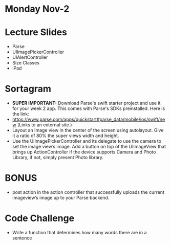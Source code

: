# Monday Nov-2

# Lecture Slides
* Parse
* UIImagePickerController
* UIAlertController
* Size Classes
* iPad

# Sortagram
* **SUPER IMPORTANT:** Download Parse's swift starter project and use it for your week 2 app. This comes with Parse's SDKs preinstalled. Here is the link:
* https://www.parse.com/apps/quickstart#parse_data/mobile/ios/swift/new (Links to an external site.)
* Layout an Image view in the center of the screen using autolayout. Give it a ratio of 80% the super views width and height.
* Use the UIImagePickerController and its delegate to use the camera to set the image view’s image. Add a button on top of the UIImageView that brings up ActionController if the device supports Camera and Photo Library, if not, simply present Photo library.

# BONUS 
* post action in the action controller that successfully uploads the current imageview’s image up to your Parse backend.

# Code Challenge
* Write a function that determines how many words there are in a sentence
